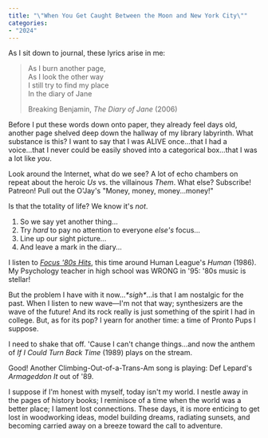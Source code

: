 ```yaml
---
title: "\"When You Get Caught Between the Moon and New York City\""
categories:
- "2024"
---
```


As I sit down to journal, these lyrics arise in me:

> As I burn another page,   
As I look the other way    
I still try to find my place  
In the diary of Jane    
>  
> Breaking Benjamin, *The Diary of Jane* (2006)

Before I put these words down onto paper, they already feel days old, another page shelved deep down the hallway of my library labyrinth.  What substance is this?  I want to say that I was ALIVE once...that I had a voice...that I never could be easily shoved into a categorical box...that I was a lot like *you*.   

Look around the Internet, what do we see?  A lot of echo chambers on repeat about the heroic *Us* vs. the villainous *Them*.  What else?  Subscribe!  Patreon!  Pull out the O'Jay's "Money, money, money...money!"

Is that the totality of life?  We know it's *not*.

1. So we say yet another thing...   
2. Try *hard* to pay no attention to everyone *else's* focus...  
3. Line up our sight picture...  
4. And leave a mark in the diary...

I listen to [*Focus '80s Hits*](https://www.accuradio.com/channel/650b1220ab53e353176dc2b2), this time around Human League's *Human* (1986).  My Psychology teacher in high school was WRONG in '95: '80s music is stellar!

But the problem I have with it now...*\*sigh\**...is that I am nostalgic for the past.  When I listen to new wave—I'm not that way; synthesizers are the wave of the future!  And its rock really is just something of the spirit I had in college.  But, as for its pop?  I yearn for another time:  a time of Pronto Pups I suppose. 

I need to shake that off.  'Cause I can't change things...and now the anthem of *If I Could Turn Back Time* (1989) plays on the stream.

Good!  Another Climbing-Out-of-a-Trans-Am song is playing: Def Lepard's *Armageddon It* out of '89.

I suppose if I'm honest with myself, today isn't my world.  I nestle away in the pages of history books; I reminisce of a time when the world was a better place; I lament lost connections.  These days, it is more enticing to get lost in woodworking ideas, model building dreams, radiating sunsets, and becoming carried away on a breeze toward the call to adventure.



